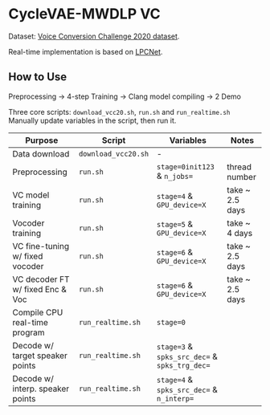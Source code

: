 # CycleVAE-MWDLP VC

Dataset: [Voice Conversion Challenge 2020 dataset](http://vc-challenge.org/).

Real-time implementation is based on [LPCNet](https://github.com/mozilla/LPCNet/).

## How to Use
Preprocessing -> 4-step Training -> Clang model compiling -> 2 Demo  

Three core scripts: `download_vcc20.sh`, `run.sh` and `run_realtime.sh`  
Manually update variables in the script, then run it.  

| Purpose                          |       Script        |     Variables              | Notes           |
| -------------------------------- | ------------------- | -------------------------- |---------------- |
| Data download                    | `download_vcc20.sh` |    -                       |                 |
| Preprocessing                    | `run.sh`            | `stage=0init123` & `n_jobs=` | thread number |
| VC model training                | `run.sh`            | `stage=4` & `GPU_device=X` | take ~ 2.5 days |
| Vocoder training                 | `run.sh`            | `stage=5` & `GPU_device=X` | take ~ 4   days |
| VC fine-tuning w/ fixed vocoder  | `run.sh`            | `stage=6` & `GPU_device=X` | take ~ 2.5 days |
| VC decoder FT w/ fixed Enc & Voc | `run.sh`            | `stage=6` & `GPU_device=X` | take ~ 2.5 days |
| Compile CPU real-time program    | `run_realtime.sh`   | `stage=0`                  |                 |
| Decode w/ target speaker points  | `run_realtime.sh`   | `stage=3` & `spks_src_dec=` & `spks_trg_dec=`||
| Decode w/ interp. speaker points | `run_realtime.sh`   | `stage=4` & `spks_src_dec=` & `n_interp=` |  |
